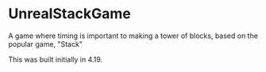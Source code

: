 # UnrealStackGame
A game where timing is important to making a tower of blocks, based on the popular game, "Stack"

This was built initially in 4.19. 